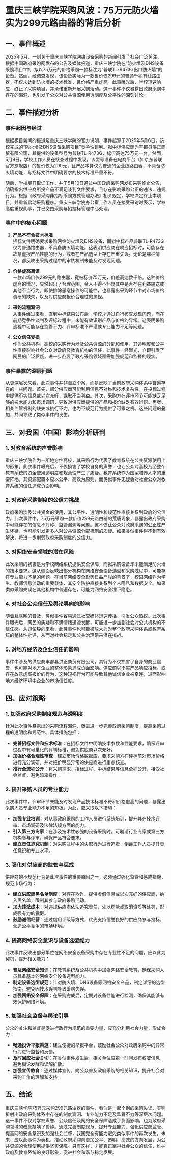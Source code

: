 # 重庆三峡学院采购风波：75万元防火墙实为299元路由器的背后分析

## 一、事件概述

2025年5月，一则关于重庆三峡学院网络设备采购的新闻引发了社会广泛关注。根据中国政府采购网发布的公告及媒体报道，重庆三峡学院在“防火墙及DNS设备采购项目”中，拟以75万元的价格采购一款标注为“普联TL-R473G出口防火墙”的设备。然而，经调查发现，该设备实际为一款售价仅299元的普通千兆有线路由器，不仅未达到防火墙的技术标准，且价格严重虚高。此事曝光后，学校迅速响应，终止了采购项目，并承诺重新开展采购活动。这一事件不仅暴露出政府采购中存在的漏洞，也引发了公众对公共资源使用透明度及公平性的深刻讨论。

## 二、事件描述分析

### 事件起因与经过

根据极目新闻的报道及重庆三峡学院的官方说明，事件起源于2025年5月6日，该校完成的“防火墙及DNS设备采购项目”竞争性谈判。拟中标供应商为丰都县洪正商贸有限公司，其提供的设备型号为普联TL-R473G，标价高达75万元一台。然而，5月9日，学校工作人员在核查过程中发现，该型号设备在电商平台（如京东普联官方旗舰店）的售价仅为299元，且产品本身仅为普通的企业级路由器，不具备防火墙功能，与招标文件中明确要求的技术标准严重不符。

随后，学校展开取证工作，并于5月10日通过中国政府采购网发布采购终止公告，明确指出供应商所投产品不满足谈判文件要求，且存在影响采购公正的违法、违规行为。根据《政府采购非招标采购方式管理办法》相关规定，学校决定终止本项目，并重新启动采购程序。重庆三峡学院办公室工作人员在接受采访时表示，学校高度重视此事，并已交由采购与招投标管理中心处理。

### 事件中的核心问题

1. **产品不符合技术标准**  
   招标文件明确要求采购网络防火墙及DNS设备，而拟中标产品普联TL-R473G仅为普通路由器，不具备防火墙功能。这表明供应商在响应招标时，可能存在故意虚报产品性能的行为，或者在产品选型上存在严重失误。无论是哪种情况，都反映出采购过程中的审核机制未能及时发现问题。

2. **价格虚高离谱**  
   一款市场价仅299元的路由器，竟被标价75万元，价差高达数千倍。这种价格虚高的情况，显然超出了合理范围，令人不得不怀疑其中是否存在利益输送或其他不当行为。即使排除恶意操作的可能性，也暴露出采购环节中对市场价格调研的缺失，以及对供应商报价合理性的忽视。

3. **采购流程漏洞**  
   从事件经过来看，直到中标结果公布后，学校才通过自行核查发现问题，而在前期竞争性谈判及评标过程中，未能有效识别产品与价格的异常。这表明采购流程中可能存在监管不力、评审标准不严谨或专业能力不足等问题。

4. **公众信任受损**  
   作为公共机构，高校的采购行为涉及公共资源的分配和使用，其透明度和公平性直接影响社会公众对政府及教育机构的信任。此事件一经曝光，立即引发了网民的广泛质疑，进一步凸显了政府采购领域亟需加强规范和监督的现实。

### 事件暴露的深层问题

从更深层次来看，此次事件并非孤立个案，而是反映了当前政府采购体系中普遍存在的一些问题。首先，部分供应商可能利用信息不对称和技术复杂性，在投标过程中提供不实信息或以次充好，谋取不当利益。其次，采购方在评审环节可能缺乏足够的技术能力和市场调研，导致对供应商提供的产品和报价缺乏有效辨识。再者，相关监管机制的缺失或执行不力，也为不规范行为提供了可乘之机。这些问题的叠加，共同导致了类似事件的发生。

## 三、对我国（中国）影响分析研判

### 1. 对教育系统的声誉影响

重庆三峡学院作为一所地方性高校，其采购行为代表了教育系统在公共资源使用上的形象。此次事件曝光后，不仅损害了学校自身的声誉，也让公众对高校乃至整个教育系统的资金使用透明度和规范性产生了质疑。教育系统作为国家培养人才的重要阵地，其资源配置本应以公平、高效为原则，而类似事件无疑会对社会公众对教育系统的信任造成负面影响。

### 2. 对政府采购制度的公信力挑战

政府采购涉及公共资金的使用，其公平性、透明性和规范性直接关系到政府的公信力。此次事件中，75万元采购一款价值299元路由器的荒唐现象，暴露出政府采购中可能存在的信息不对称、监管漏洞等问题。这不仅让公众对政府采购的公正性产生怀疑，也可能引发更多人对公共资源分配机制的质疑。如果类似事件得不到有效解决，将进一步削弱政府采购制度的公信力。

### 3. 对网络安全领域的潜在风险

此次采购的初衷是为学校网络系统提供安全保障，而拟采购设备却未能满足防火墙的技术要求。这从侧面反映出部分机构在网络安全设备选型和采购过程中，可能存在专业能力不足的问题。在当前网络安全形势日益严峻的背景下，校园网络作为学生、教师信息流动的重要载体，其安全防护直接关系到个人隐私和数据安全。如果类似采购失误在其他机构中普遍存在，可能为网络安全埋下隐患。

### 4. 对社会公众信任及舆论导向的影响

随着互联网的普及，类似事件容易通过社交媒体迅速传播，引发公众热议。此次事件曝光后，网民的质疑和不满情绪迅速发酵，可能进一步加剧社会对公共机构的不信任感。从舆论导向来看，此类事件也可能被放大为对整个政府采购体系或教育系统的整体性批评，从而对社会稳定和公共治理带来潜在挑战。

### 5. 对地方经济及企业信任的影响

事件中涉及的供应商丰都县洪正商贸有限公司，其行为不仅损害了自身的商业信誉，也可能对地方企业的整体形象造成负面影响。供应商以不实产品响应招标，或存在故意虚高报价的行为，这种短视行为可能导致其他诚信企业被牵连，进而影响地方经济环境中企业的市场信任度。

## 四、应对策略

### 1. 加强政府采购制度规范与透明度

针对此次事件暴露出的采购流程漏洞，亟需进一步完善政府采购制度，提高采购过程的透明度和规范性。具体措施包括：  
- **完善招标文件和技术标准**：在招标文件中明确技术参数和性能要求，确保评审过程中有可量化的评判标准，避免供应商以次充好。  
- **加强价格合理性审查**：建立市场价格数据库，要求采购方在评标前对市场价格进行充分调研，并对报价明显异常的供应商进行重点核查。  
- **推行全流程公开**：将采购需求、招标过程、中标结果等信息全程公开，接受社会监督，避免暗箱操作。  

### 2. 提升采购人员的专业能力

此次事件中，评审环节未能及时发现产品技术标准不符和价格虚高的问题，暴露出采购人员专业能力不足的短板。为此，应采取以下措施：  
- **加强专业培训**：对从事政府采购的工作人员进行系统培训，提升其在技术评审、市场调研及法律法规方面的能力。  
- **引入第三方专家**：在涉及技术性较强的设备采购时，可聘请行业专家或第三方机构参与评审，确保产品符合要求。  
- **建立责任追究机制**：对采购过程中的失职行为进行追责，倒逼工作人员提升责任意识和专业水平。  

### 3. 强化对供应商的监管与惩戒

供应商的不规范行为是此次事件的重要原因之一，必须通过强化监管和惩戒措施，规范市场行为：  
- **建立供应商黑名单制度**：对存在欺诈、提供虚假信息或以次充好的供应商，纳入黑名单，限制其参与政府采购活动。  
- **加大违法成本**：对违规供应商依法追究责任，处以罚款或取消资质等处罚，形成强有力的震慑。  
- **鼓励诚信经营**：通过信用评级等方式，优先支持信誉良好的供应商参与投标，营造公平竞争的市场环境。  

### 4. 提高网络安全意识与设备选型能力

此次事件反映出部分单位在网络安全设备采购中存在专业性不足的问题，应以此为契机，提升相关能力：  
- **普及网络安全知识**：在教育系统及公共机构中加强网络安全教育，确保采购人员具备基本的网络安全设备选型能力。  
- **制定设备选型规范**：针对防火墙、DNS设备等网络安全产品，制定详细的选型指南，避免因技术误判导致采购失误。  
- **加强网络安全保障**：在采购完成后，定期对设备性能进行检测，确保其能够有效保护网络环境。  

### 5. 加强社会监督与舆论引导

公众的关注和监督是促进行政行为规范的重要力量，应充分利用社会力量，形成合力：  
- **畅通投诉举报渠道**：建立便捷的举报平台，鼓励社会公众对政府采购中的异常行为进行监督和反馈。  
- **及时回应社会关切**：在类似事件发生后，相关单位应第一时间发布权威信息，避免舆论发酵和误解扩散。  
- **加强宣传教育**：通过媒体宣传，向公众普及政府采购的相关知识，提升社会对采购工作的理解和支持。  

## 五、结论

重庆三峡学院75万元采购299元路由器的事件，看似是一起个别的采购失误，实则折射出政府采购体系中存在的制度漏洞、专业能力不足及监管不力等深层次问题。这一事件不仅对学校声誉、公众信任及网络安全保障造成了负面影响，也为政府采购领域的改革敲响了警钟。通过完善制度规范、提升专业能力、强化供应商监管、提高网络安全意识及加强社会监督，我国完全有能力避免类似事件的再次发生。未来，应以此事件为契机，推动政府采购向更加公平、透明、高效的方向发展，为公共资源的合理使用提供坚实保障。只有这样，才能真正赢得社会公众的信任，维护政府及教育系统的良好形象，促进社会和谐与稳定发展。